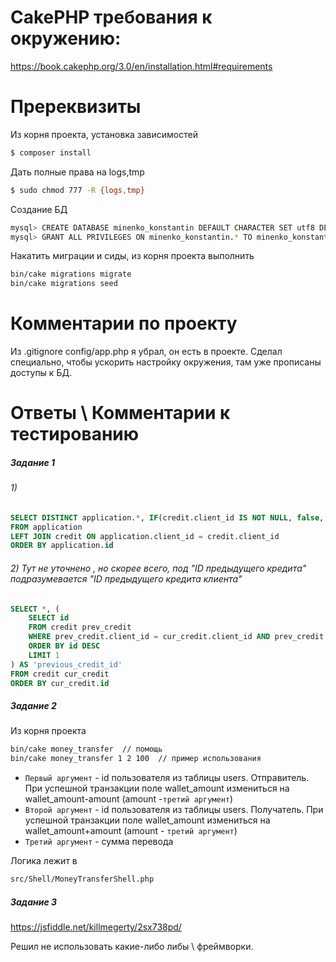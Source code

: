 # CakePHP требования к окружению:

https://book.cakephp.org/3.0/en/installation.html#requirements

# Пререквизиты

Из корня проекта, установка зависимостей
```sh
$ composer install
```
Дать полные права на logs,tmp
```sh
$ sudo chmod 777 -R {logs,tmp}
```
Создание БД
```sh
mysql> CREATE DATABASE minenko_konstantin DEFAULT CHARACTER SET utf8 DEFAULT COLLATE utf8_general_ci;
mysql> GRANT ALL PRIVILEGES ON minenko_konstantin.* TO minenko_konstantin@localhost IDENTIFIED BY 'minenko_konstantin';
```
Накатить миграции и сиды, из корня проекта выполнить
```sh
bin/cake migrations migrate
bin/cake migrations seed
```

# Комментарии по проекту
Из .gitignore config/app.php я убрал, он есть в проекте. Сделал специально, чтобы ускорить настройку окружения, там уже прописаны доступы к БД.

# Ответы \ Комментарии к тестированию

##### Задание 1
###### 1)
```sql
SELECT DISTINCT application.*, IF(credit.client_id IS NOT NULL, false, true) AS 'new_client'
FROM application
LEFT JOIN credit ON application.client_id = credit.client_id
ORDER BY application.id
```
###### 2) Тут не уточнено , но скорее всего, под "ID предыдущего кредита" подразумевается "ID предыдущего кредита клиента"
```sql
SELECT *, (
    SELECT id
    FROM credit prev_credit
    WHERE prev_credit.client_id = cur_credit.client_id AND prev_credit.id < cur_credit.id
    ORDER BY id DESC
    LIMIT 1
) AS 'previous_credit_id'
FROM credit cur_credit
ORDER BY cur_credit.id
```

##### Задание 2
Из корня проекта
```sh
bin/cake money_transfer  // помощь
bin/cake money_transfer 1 2 100  // пример использования
```
- `Первый аргумент` - id пользователя из таблицы users. Отправитель. При успешной транзакции поле wallet_amount измениться на wallet_amount-amount (amount -`третий аргумент`)
- `Второй аргумент` - id пользователя из таблицы users. Получатель. При успешной транзакции поле wallet_amount измениться на wallet_amount+amount (amount - `третий аргумент`)
- `Третий аргумент` - сумма перевода

Логика лежит в
```sh
src/Shell/MoneyTransferShell.php
```

##### Задание 3
https://jsfiddle.net/killmegerty/2sx738pd/

Решил не использовать какие-либо либы \ фреймворки.
